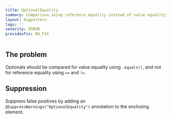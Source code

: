 ```yaml
---
title: OptionalEquality
summary: Comparison using reference equality instead of value equality
layout: bugpattern
tags: ''
severity: ERROR
providesFix: NO_FIX
---
```


<!--
*** AUTO-GENERATED, DO NOT MODIFY ***
To make changes, edit the @BugPattern annotation or the explanation in docs/bugpattern.
-->

## The problem
Optionals should be compared for value equality using `.equals()`, and not for reference equality using `==` and `!=`.

## Suppression
Suppress false positives by adding an `@SuppressWarnings("OptionalEquality")` annotation to the enclosing element.
